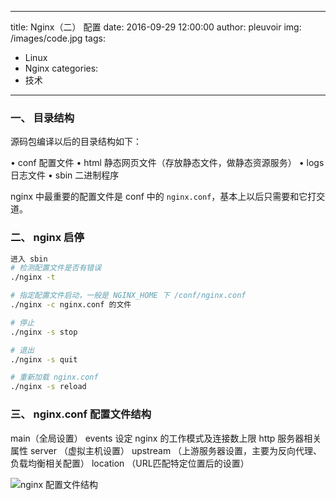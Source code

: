 
---
title: Nginx（二） 配置
date: 2016-09-29 12:00:00
author: pleuvoir
img: /images/code.jpg
tags:
  - Linux
  - Nginx
categories:
  - 技术
---

### 一、 目录结构

源码包编译以后的目录结构如下：

•	conf   配置文件
•	html   静态网页文件（存放静态文件，做静态资源服务）
•	logs   日志文件
•	sbin   二进制程序


nginx 中最重要的配置文件是 conf 中的 `nginx.conf`，基本上以后只需要和它打交道。

### 二、 nginx 启停

```bash
进入 sbin
# 检测配置文件是否有错误
./nginx -t 

# 指定配置文件启动，一般是 NGINX_HOME 下 /conf/nginx.conf
./nginx -c nginx.conf 的文件

# 停止
./nginx -s stop  

# 退出
./nginx -s quit

# 重新加载 nginx.conf
./nginx -s reload 
```

### 三、 nginx.conf 配置文件结构

main（全局设置）
events 设定 nginx 的工作模式及连接数上限 
http 服务器相关属性 
server （虚拟主机设置）
upstream （上游服务器设置，主要为反向代理、负载均衡相关配置） 
location （URL匹配特定位置后的设置）

![nginx 配置文件结构](https://i.imgur.com/wVQmJiM.png)